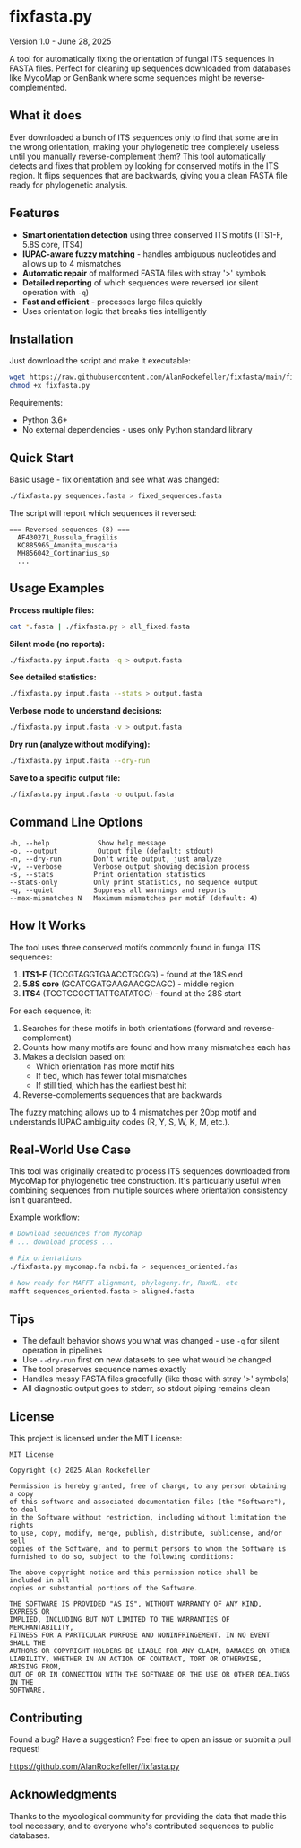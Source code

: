 # fixfasta.py

Version 1.0 - June 28, 2025

A tool for automatically fixing the orientation of fungal ITS sequences in FASTA files. Perfect for cleaning up sequences downloaded from databases like MycoMap or GenBank where some sequences might be reverse-complemented.

## What it does

Ever downloaded a bunch of ITS sequences only to find that some are in the wrong orientation, making your phylogenetic tree completely useless until you manually reverse-complement them? This tool automatically detects and fixes that problem by looking for conserved motifs in the ITS region. It flips sequences that are backwards, giving you a clean FASTA file ready for phylogenetic analysis.

## Features

- **Smart orientation detection** using three conserved ITS motifs (ITS1-F, 5.8S core, ITS4)
- **IUPAC-aware fuzzy matching** - handles ambiguous nucleotides and allows up to 4 mismatches
- **Automatic repair** of malformed FASTA files with stray '>' symbols
- **Detailed reporting** of which sequences were reversed (or silent operation with `-q`)
- **Fast and efficient** - processes large files quickly
- Uses orientation logic that breaks ties intelligently

## Installation

Just download the script and make it executable:

```bash
wget https://raw.githubusercontent.com/AlanRockefeller/fixfasta/main/fixfasta.py
chmod +x fixfasta.py
```

Requirements:
- Python 3.6+
- No external dependencies - uses only Python standard library

## Quick Start

Basic usage - fix orientation and see what was changed:
```bash
./fixfasta.py sequences.fasta > fixed_sequences.fasta
```

The script will report which sequences it reversed:
```
=== Reversed sequences (8) ===
  AF430271_Russula_fragilis
  KC885965_Amanita_muscaria
  MH856042_Cortinarius_sp
  ...
```

## Usage Examples

**Process multiple files:**
```bash
cat *.fasta | ./fixfasta.py > all_fixed.fasta
```

**Silent mode (no reports):**
```bash
./fixfasta.py input.fasta -q > output.fasta
```

**See detailed statistics:**
```bash
./fixfasta.py input.fasta --stats > output.fasta
```

**Verbose mode to understand decisions:**
```bash
./fixfasta.py input.fasta -v > output.fasta
```

**Dry run (analyze without modifying):**
```bash
./fixfasta.py input.fasta --dry-run
```

**Save to a specific output file:**
```bash
./fixfasta.py input.fasta -o output.fasta
```

## Command Line Options

```
-h, --help            Show help message
-o, --output          Output file (default: stdout)
-n, --dry-run        Don't write output, just analyze
-v, --verbose        Verbose output showing decision process
-s, --stats          Print orientation statistics
--stats-only         Only print statistics, no sequence output
-q, --quiet          Suppress all warnings and reports
--max-mismatches N   Maximum mismatches per motif (default: 4)
```

## How It Works

The tool uses three conserved motifs commonly found in fungal ITS sequences:

1. **ITS1-F** (TCCGTAGGTGAACCTGCGG) - found at the 18S end
2. **5.8S core** (GCATCGATGAAGAACGCAGC) - middle region
3. **ITS4** (TCCTCCGCTTATTGATATGC) - found at the 28S start

For each sequence, it:
1. Searches for these motifs in both orientations (forward and reverse-complement)
2. Counts how many motifs are found and how many mismatches each has
3. Makes a decision based on:
   - Which orientation has more motif hits
   - If tied, which has fewer total mismatches
   - If still tied, which has the earliest best hit
4. Reverse-complements sequences that are backwards

The fuzzy matching allows up to 4 mismatches per 20bp motif and understands IUPAC ambiguity codes (R, Y, S, W, K, M, etc.).

## Real-World Use Case

This tool was originally created to process ITS sequences downloaded from MycoMap for phylogenetic tree construction. It's particularly useful when combining sequences from multiple sources where orientation consistency isn't guaranteed.

Example workflow:
```bash
# Download sequences from MycoMap
# ... download process ...

# Fix orientations
./fixfasta.py mycomap.fa ncbi.fa > sequences_oriented.fas

# Now ready for MAFFT alignment, phylogeny.fr, RaxML, etc
mafft sequences_oriented.fasta > aligned.fasta
```

## Tips

- The default behavior shows you what was changed - use `-q` for silent operation in pipelines
- Use `--dry-run` first on new datasets to see what would be changed
- The tool preserves sequence names exactly 
- Handles messy FASTA files gracefully (like those with stray '>' symbols)
- All diagnostic output goes to stderr, so stdout piping remains clean

## License

This project is licensed under the MIT License:

```
MIT License

Copyright (c) 2025 Alan Rockefeller

Permission is hereby granted, free of charge, to any person obtaining a copy
of this software and associated documentation files (the "Software"), to deal
in the Software without restriction, including without limitation the rights
to use, copy, modify, merge, publish, distribute, sublicense, and/or sell
copies of the Software, and to permit persons to whom the Software is
furnished to do so, subject to the following conditions:

The above copyright notice and this permission notice shall be included in all
copies or substantial portions of the Software.

THE SOFTWARE IS PROVIDED "AS IS", WITHOUT WARRANTY OF ANY KIND, EXPRESS OR
IMPLIED, INCLUDING BUT NOT LIMITED TO THE WARRANTIES OF MERCHANTABILITY,
FITNESS FOR A PARTICULAR PURPOSE AND NONINFRINGEMENT. IN NO EVENT SHALL THE
AUTHORS OR COPYRIGHT HOLDERS BE LIABLE FOR ANY CLAIM, DAMAGES OR OTHER
LIABILITY, WHETHER IN AN ACTION OF CONTRACT, TORT OR OTHERWISE, ARISING FROM,
OUT OF OR IN CONNECTION WITH THE SOFTWARE OR THE USE OR OTHER DEALINGS IN THE
SOFTWARE.
```

## Contributing

Found a bug? Have a suggestion? Feel free to open an issue or submit a pull request!

https://github.com/AlanRockefeller/fixfasta.py

## Acknowledgments

Thanks to the mycological community for providing the data that made this tool necessary, and to everyone who's contributed sequences to public databases.

